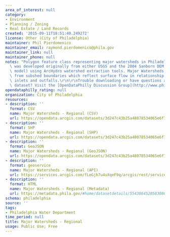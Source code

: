 ```yaml
---
area_of_interest: null
category:
- Environment
- Planning / Zoning
- Real Estate / Land Records
created: '2015-09-11T18:51:40.249272'
license: Other (City of Philadelphia)
maintainer: Phil Pierdomenico
maintainer_email: raymond.pierdomenico@phila.gov
maintainer_link: null
maintainer_phone: null
notes: "Polygon feature class representing major watersheds in Philadelphia. Data\
  \ was developed originally from either USGS and the 2004 Sanborn DEM (digital elevation\
  \ model) using ArcHydro watershed extraction tools. Major Watersheds are dissolved\
  \ from subshed boundaries which reflect surface flow in relationship to stormwater\
  \ inlets and outfalls.\r\n\r\nTrouble downloading or have questions about this City\
  \ dataset? Visit the [OpenDataPhilly Discussion Group](http://www.phila.gov/data/discuss/)"
opendataphilly_rating: null
organization: City of Philadelphia
resources:
- description: ''
  format: CSV
  name: Major Watersheds - Regional (CSV)
  url: https://opendata.arcgis.com/datasets/3d247c43b25a48078534065e6f7a1c96_0.csv
- description: ''
  format: SHP
  name: Major Watersheds - Regional (SHP)
  url: https://opendata.arcgis.com/datasets/3d247c43b25a48078534065e6f7a1c96_0.zip
- description: ''
  format: GeoJSON
  name: Major Watersheds - Regional (GeoJSON)
  url: https://opendata.arcgis.com/datasets/3d247c43b25a48078534065e6f7a1c96_0.geojson
- description: ''
  format: geoservice
  name: Major Watersheds - Regional (API)
  url: https://services.arcgis.com/fLeGjb7u4uXqeF9q/arcgis/rest/services/Major_Watersheds_Regional/FeatureServer/0/query?outFields=*&where=1%3D1
- description: ''
  format: HTML
  name: Major Watersheds - Regional (Metadata)
  url: https://metadata.phila.gov/#home/datasetdetails/5543864520583086178c4e78/representationdetails/55438a819b989a05172d0cf8/
schema: philadelphia
source: ''
tags:
- Philadelphia Water Department
time_period: null
title: Major Watersheds - Regional
usage: Public Use; Free
---
```

